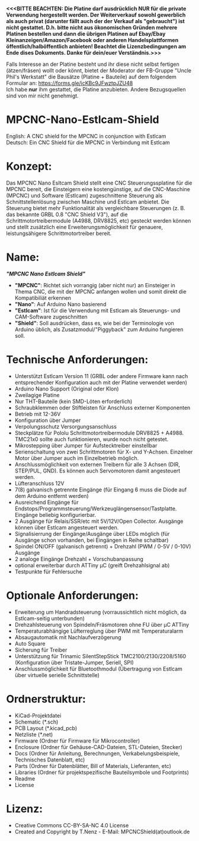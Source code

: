 **<<<BITTE BEACHTEN: Die Platine darf ausdrücklich NUR für die private Verwendung hergestellt werden. Der Weiterverkauf sowohl gewerblich als auch privat (darunter fällt auch der der Verkauf als "gebraucht") ist nicht gestattet. D.h. bitte nicht aus ökonomischen Gründen mehrere Platinen bestellen und dann die übrigen Platinen auf Ebay/Ebay Kleinanzeigen/Amazon/Facebook oder anderen Handelsplattformen öffentlich/halböffentlich anbieten! Beachtet die Lizenzbedingungen am Ende dises Dokuments. Danke für dein/euer Verständnis.>>>**  

Falls Interesse an der Platine besteht und ihr diese nicht selbst fertigen (ätzen/fräsen) wollt oder könnt, bietet der Moderator der FB-Gruppe "Uncle Phil's Werkstatt" die Bausätze (Platine + Bauteile) auf dem folgendem Formular an:
https://forms.gle/icKBc9JFwztpJZU48  
Ich habe **nur** ihm gestattet, die Platine anzubieten. Andere Bezugsquellen sind von mir nicht genehmigt.

# MPCNC-Nano-Estlcam-Shield
English: A CNC shield for the MPCNC in conjunction with Estlcam  
Deutsch: Ein CNC Shield für die MPCNC in Verbindung mit Estlcam

# Konzept:  
Das MPCNC Nano Esltcam Shield stellt eine CNC Steuerungssplatine für die MPCNC bereit, die Einsteigern eine kostengünstige, auf die CNC-Maschine (MPCNC) und Software (Estlcam) zugeschnittene Steuerung als Schnittstellenlösung zwischen Maschine und Estlcam anbietet.  Die Steuerung bietet mehr Funktionalität als vergleichbare Steuerungen (z. B. das bekannte GRBL 0.8 "CNC Shield V3"), auf die Schrittmotortreibermodule (A4988, DRV8825, etc) gesteckt werden können und stellt zusätzlich eine Erweiterungsmöglichkeit für genauere, leistungsähigere Schrittmotortreiber bereit.

# Name:

 ***"MPCNC Nano Estlcam Shield"***  
 * __"MPCNC"__: Richtet sich vorrangig (aber nicht nur) an Einsteiger in Thema CNC, die mit der MPCNC  anfangen wollen und somit direkt die Kompatibiliät erkennen  
 * __"Nano"__: Auf Arduino Nano basierend  
 * __"Estlcam"__: Ist für die Verwendung mit Estlcam als Steuerungs- und CAM-Software zugeschnitten  
 * __"Shield"__: Soll ausdrücken, dass es, wie bei der Terminologie von Arduino üblich, als Zusatzmodul/"Piggyback" zum Arduino fungieren soll.
 
# Technische Anforderungen:

* Unterstützt Estlcam Version 11 (GRBL oder andere Firmware kann nach entsprechender Konfiguration auch mit der Platine verwendet werden)
* Arduino Nano Support (Original oder Klon)
* Zweilagige Platine
* Nur THT-Bauteile (kein SMD-Löten erforderlich)
* Schraubklemmen oder Stiftleisten für Anschluss externer Komponenten
* Betrieb mit 12-36V
* Konfiguration über Jumper
* Verpolungsschutz Versorgungsanschluss 
* Steckplätze für Pololu Schrittmotortreibermodule DRV8825 + A4988. TMC21x0 sollte auch funktionieren, wurde noch nicht getestet. 
* Mikrostepping über Jumper für Aufstecktreiber einstellbar
* Serienschaltung von zwei Schrittmotoren für X- und Y-Achsen. Einzelner Motor über Jumper auch im Einzelbetrieb möglich.
* Anschlussmöglichkeit von externen Treibern für alle 3 Achsen (DIR, STEP/PUL, GND). Es können auch Servomotoren damit angesteuert werden.
* Lüfteranschluss 12V 
* 7(8) galvanisch getrennte Eingänge (für Eingang 6 muss die Diode auf dem Arduino entfernt werden)
* Ausreichend Eingänge für Endstops/Programmsteuerung/Werkzeuglängensensor/Tastplatte. Eingänge beliebig konfigurierbar.
* 2 Ausgänge für Relais/SSR/etc mit 5V/12V/Open Collector. Ausgänge können über Estlcam angesteuert werden.
* Signalisierrung der Eingänge/Ausgänge über LEDs möglich (für Ausgänge schon vorhanden, bei Eingängen in Reihe schaltbar) 
* Spindel ON/OFF (galvanisch getrennt) +  Drehzahl (PWM / 0-5V / 0-10V) Ausgänge
* 2 analoge Eingänge Drehzahl + Vorschubanpassung
* optional erweiterbar durch ATTiny µC (greift Drehzahlsignal ab) 
* Testpunkte für Fehlersuche

# Optionale Anforderungen:

* Erweiterung um Handradsteuerung (vorraussichtlich nicht möglich, da Estlcam-seitig unterbunden)
* Drehzahlsteuerung von Spindeln/Fräsmotoren ohne FU über µC ATTiny
* Temperaturabhängige Lüfterreglung über PWM mit Temperaturalarm
* Absaugautomatik mit Nachlaufverzögerung 
* Auto Square
* Sicherung für Treiber
* Unterstützung für Trinamic SilentStepStick TMC2100/2130/2208/5160 (Konfiguration über Tristate-Jumper, Seriell, SPI) 
* Anschlussmöglichkeit für Bluetoothmodul (Übertragung von Estlcam über virtuelle serielle Schnittstelle)

# Ordnerstruktur:

* KiCad-Projektdatei
* Schematic (*.sch)
* PCB Layout (*.kicad_pcb)
* Netzliste (*.net)
* Firmware (Ordner für Firmware für Mikrocontroller)
* Enclosure (Ordner für Gehäuse-CAD-Dateien, STL-Dateien, Stecker)
* Docs (Ordner für Anleitung, Berechnungen, Verkabelungsbeispiele, Technisches Datenblatt, etc)
* Parts (Ordner für Datenblätter, Bill of Materials, Lieferanten, etc)
* Libraries (Ordner für projektspezifische Bauteilsymbole und Footprints)
* Readme 
* License




# Lizenz:
* Creative Commons CC-BY-SA-NC 4.0 License
* Created and Copyright by T.Nenz - E-Mail: MPCNCShield(at)outlook.de
